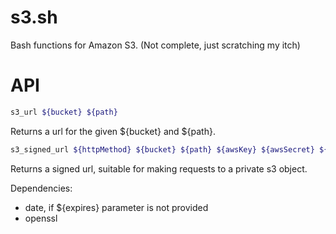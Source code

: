 # s3.sh

Bash functions for Amazon S3. (Not complete, just scratching my itch)

# API

```bash
s3_url ${bucket} ${path}
```

Returns a url for the given ${bucket} and ${path}.

```bash
s3_signed_url ${httpMethod} ${bucket} ${path} ${awsKey} ${awsSecret} ${expires:-`date -v+60S +%s`}
```

Returns a signed url, suitable for making requests to a private s3 object.

Dependencies:

* date, if ${expires} parameter is not provided
* openssl
